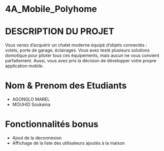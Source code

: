 # 4A_Mobile_Polyhome

# DESCRIPTION DU PROJET
Vous venez d’acquérir un chalet moderne équipé d’objets connectés : volets, porte de garage,
éclairages. Vous avez testé plusieurs solutions domotique pour piloter tous ces équipements,
mais aucun ne vous convient parfaitement. Aussi, vous avez pris la décision de développer
votre propre application mobile.

# Nom & Prenom des Etudiants

-  AGONGLO MAREL
-  MOUHID Soukaina
# Fonctionnalités bonus
-  Ajout de la deconnexion
-  Affichage de la liste des utilisateurs ajoutés à la maison

